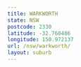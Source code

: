 ```yaml
---
title: WARKWORTH
state: NSW
postcode: 2330
latitude: -32.760486
longitude: 150.972137
url: /nsw/warkworth/
layout: suburb
---
```

